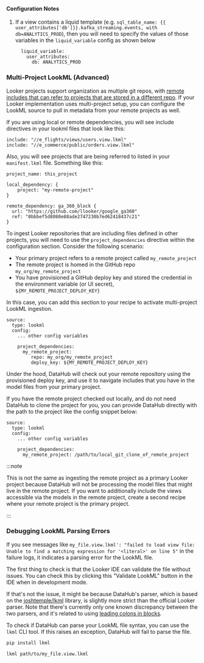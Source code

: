 #### Configuration Notes

1.  If a view contains a liquid template (e.g. `sql_table_name: {{ user_attributes['db']}}.kafka_streaming.events, with db=ANALYTICS_PROD`), then you will need to specify the values of those variables in the `liquid_variable` config as shown below 
    ```
      liquid_variable:
        user_attributes:
          db: ANALYTICS_PROD

    ```

### Multi-Project LookML (Advanced)

Looker projects support organization as multiple git repos, with [remote includes that can refer to projects that are stored in a different repo](https://cloud.google.com/looker/docs/importing-projects#include_files_from_an_imported_project). If your Looker implementation uses multi-project setup, you can configure the LookML source to pull in metadata from your remote projects as well.

If you are using local or remote dependencies, you will see include directives in your lookml files that look like this:

```
include: "//e_flights/views/users.view.lkml"
include: "//e_commerce/public/orders.view.lkml"
```

Also, you will see projects that are being referred to listed in your `manifest.lkml` file. Something like this:

```
project_name: this_project

local_dependency: {
    project: "my-remote-project"
}

remote_dependency: ga_360_block {
  url: "https://github.com/llooker/google_ga360"
  ref: "0bbbef5d8080e88ade2747230b7ed62418437c21"
}
```

To ingest Looker repositories that are including files defined in other projects, you will need to use the `project_dependencies` directive within the configuration section.
Consider the following scenario:

- Your primary project refers to a remote project called `my_remote_project`
- The remote project is homed in the GitHub repo `my_org/my_remote_project`
- You have provisioned a GitHub deploy key and stored the credential in the environment variable (or UI secret), `${MY_REMOTE_PROJECT_DEPLOY_KEY}`

In this case, you can add this section to your recipe to activate multi-project LookML ingestion.

```
source:
  type: lookml
  config:
    ... other config variables

    project_dependencies:
      my_remote_project:
         repo: my_org/my_remote_project
         deploy_key: ${MY_REMOTE_PROJECT_DEPLOY_KEY}
```

Under the hood, DataHub will check out your remote repository using the provisioned deploy key, and use it to navigate includes that you have in the model files from your primary project.

If you have the remote project checked out locally, and do not need DataHub to clone the project for you, you can provide DataHub directly with the path to the project like the config snippet below:

```
source:
  type: lookml
  config:
    ... other config variables

    project_dependencies:
      my_remote_project: /path/to/local_git_clone_of_remote_project
```

:::note

This is not the same as ingesting the remote project as a primary Looker project because DataHub will not be processing the model files that might live in the remote project. If you want to additionally include the views accessible via the models in the remote project, create a second recipe where your remote project is the primary project.

:::

### Debugging LookML Parsing Errors

If you see messages like `my_file.view.lkml': "failed to load view file: Unable to find a matching expression for '<literal>' on line 5"` in the failure logs, it indicates a parsing error for the LookML file.

The first thing to check is that the Looker IDE can validate the file without issues. You can check this by clicking this "Validate LookML" button in the IDE when in development mode.

If that's not the issue, it might be because DataHub's parser, which is based on the [joshtemple/lkml](https://github.com/joshtemple/lkml) library, is slightly more strict than the official Looker parser.
Note that there's currently only one known discrepancy between the two parsers, and it's related to using [leading colons in blocks](https://github.com/joshtemple/lkml/issues/90).

To check if DataHub can parse your LookML file syntax, you can use the `lkml` CLI tool. If this raises an exception, DataHub will fail to parse the file.

```sh
pip install lkml

lkml path/to/my_file.view.lkml
```
